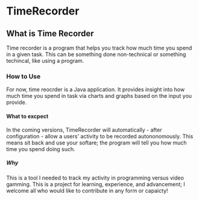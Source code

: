 # TimeRecorder

## What is Time Recorder
  Time recorder is a program that helps you track how much time you spend in a given task. This can be something done non-technical or something techincal, like using a program.
  
### How to Use
  For now, time reocrder is a Java application. It provides insight into how much time you spend in task via charts and graphs based on the input you provide.
  
#### What to excpect
  In the coming versions, TimeRecorder will automatically - after configuration - allow a users' activity to be recorded autononomously.
    This means sit back and use your softare; the program will tell you how much time you spend doing such.

##### Why

  This is a tool I needed to track my activity in programming versus video gamming. This is a project for learning, experience, and advancement; I welcome all who would like to contribute in any form or capaicty!
